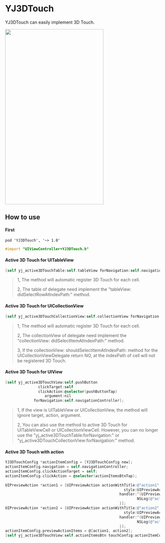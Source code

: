 # YJ3DTouch
YJ3DTouch can easily implement 3D Touch.

<img src="https://github.com/Hyman00/YJ3DTouch/blob/master/tip.gif" width="320px" height="569px"/>

## How to use

#### First
```shell
pod 'YJ3DTouch', '~> 1.0'
```
```objective-c
#import "UIViewController+YJ3DTouch.h"
```

#### Active 3D Touch for UITableView

```objective-c
[self yj_active3DTouchTable:self.tableView forNavigation:self.navigationController];
```

> 1, The method will automatic register 3D Touch for each cell.
>
> 2, The table of delegate need implement the "tableView: didSelectRowAtIndexPath:"  method.


#### Active 3D Touch for UICollectionView

```objective-c
[self yj_active3DTouchCollectionView:self.collectionView forNavigation:self.navigationController];
```

> 1, The method will automatic register 3D Touch for each cell.
>
> 2, The collectionView of delegate need implement the "collectionView: didSelectItemAtIndexPath:" method.
>
> 3, If the collectionView: shouldSelectItemAtIndexPath: method for the UICollectionViewDelegate return NO, at the indexPath of cell will not be registered 3D Touch.


#### Active 3D Touch for UIView

```objective-c
[self yj_active3DTouchView:self.pushButton
               clickTarget:self
               clickAction:@selector(pushButtonTap)
                  argument:nil
             forNavigation:self.navigationController];
```

> 1, If the view is UITableView or UICollectionView, the method will ignore target, action, argument.
>
> 2, You can also use the method to active 3D Touch for UITableViewCell or UICollectionViewCell. However, you can no longer use the "yj_active3DTouchTable:forNavigation:" or "yj_active3DTouchCollectionView:forNavigation:" method.


#### Active 3D Touch with action

```objective-c
YJ3DTouchConfig *actionItemConfig = [YJ3DTouchConfig new];
actionItemConfig.navigation = self.navigationController;
actionItemConfig.clickActionTarget = self;
actionItemConfig.clickAction = @selector(actionItemsBtnTap);
    
UIPreviewAction *action1 = [UIPreviewAction actionWithTitle:@"action1"
                                                      style:UIPreviewActionStyleDefault
                                                    handler:^(UIPreviewAction * _Nonnull action, UIViewController * _Nonnull previewViewController) {
                                                            NSLog(@"action1");
                                                    }];
UIPreviewAction *action2 = [UIPreviewAction actionWithTitle:@"action2"
                                                      style:UIPreviewActionStyleDefault
                                                    handler:^(UIPreviewAction * _Nonnull action, UIViewController * _Nonnull previewViewController) {
                                                            NSLog(@"action2");
                                                    }];
actionItemConfig.previewActionItems = @[action1, action2];
[self yj_active3DTouchView:self.actionItemsBtn touchConfig:actionItemConfig];
```

